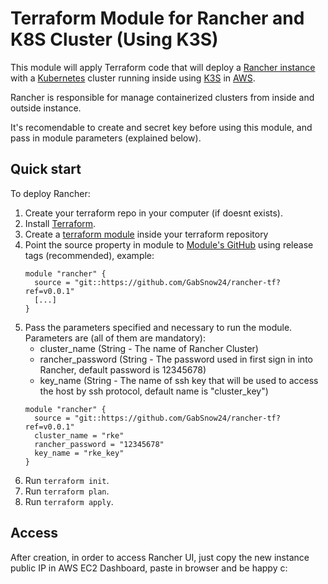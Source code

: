 # Terraform Module for Rancher and K8S Cluster (Using K3S)

This module will apply Terraform code that will deploy a [Rancher instance](https://www.rancher.com) with a [Kubernetes](https://kubernetes.io/pt-br/) cluster running inside using [K3S](https://k3s.io) in [AWS](https://aws.amazon.com/).

Rancher is responsible for manage containerized clusters from inside and outside instance.

It's recomendable to create and secret key before using this module, and pass in module parameters (explained below).

## Quick start

To deploy Rancher:

1. Create your terraform repo in your computer (if doesnt exists).
1. Install [Terraform](https://www.terraform.io/).
1. Create a [terraform module](https://developer.hashicorp.com/terraform/language/modules/syntax) inside your terraform repository
1. Point the source property in module to [Module's GitHub](https://github.com/GabSnow24/rancher-tf) using release tags (recommended), example:
    ```
    module "rancher" {
      source = "git::https://github.com/GabSnow24/rancher-tf?ref=v0.0.1"
      [...]
    }
    ```
1. Pass the parameters specified and necessary to run the module. Parameters are (all of them are mandatory):
    * cluster_name (String - The name of Rancher Cluster)
    * rancher_password (String - The password used in first sign in into Rancher, default password is 12345678)
    * key_name (String - The name of ssh key that will be used to access the host by ssh protocol, default name is "cluster_key")
    ```
    module "rancher" {
      source = "git::https://github.com/GabSnow24/rancher-tf?ref=v0.0.1"
      cluster_name = "rke"
      rancher_password = "12345678"
      key_name = "rke_key"
    }
    ```
1. Run `terraform init`.
1. Run `terraform plan`.
1. Run `terraform apply`.

## Access

After creation, in order to access Rancher UI, just copy the new instance public IP in AWS EC2 Dashboard, paste in browser and be happy c:


